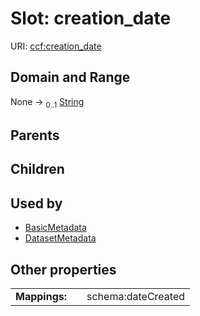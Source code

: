 
# Slot: creation_date




URI: [ccf:creation_date](http://purl.org/ccf/creation_date)


## Domain and Range

None &#8594;  <sub>0..1</sub> [String](types/String.md)

## Parents


## Children


## Used by

 * [BasicMetadata](BasicMetadata.md)
 * [DatasetMetadata](DatasetMetadata.md)

## Other properties

|  |  |  |
| --- | --- | --- |
| **Mappings:** | | schema:dateCreated |

